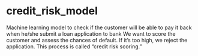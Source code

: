 # credit_risk_model
Machine learning model to check if the customer will be able to pay it back when he/she submit a loan application to bank
We want to score the customer and assess the chances of default. If it’s too high, we reject the application.
This process is called “credit risk scoring.”
